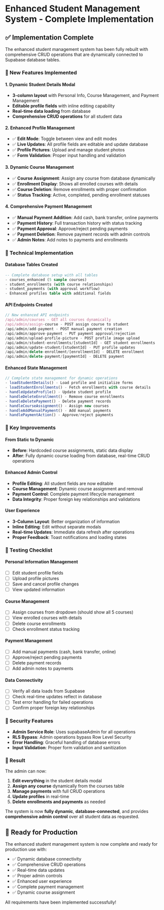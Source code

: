 # Enhanced Student Management System - Complete Implementation

## ✅ Implementation Complete

The enhanced student management system has been fully rebuilt with comprehensive CRUD operations that are dynamically connected to Supabase database tables.

### 🚀 New Features Implemented

#### 1. **Dynamic Student Details Modal**
- **3-column layout** with Personal Info, Course Management, and Payment Management
- **Editable profile fields** with inline editing capability
- **Real-time data loading** from database
- **Comprehensive CRUD operations** for all student data

#### 2. **Enhanced Profile Management**
- ✅ **Edit Mode**: Toggle between view and edit modes
- ✅ **Live Updates**: All profile fields are editable and update database
- ✅ **Profile Pictures**: Upload and manage student photos
- ✅ **Form Validation**: Proper input handling and validation

#### 3. **Dynamic Course Management**
- ✅ **Course Assignment**: Assign any course from database dynamically
- ✅ **Enrollment Display**: Shows all enrolled courses with details
- ✅ **Course Deletion**: Remove enrollments with proper confirmation
- ✅ **Status Tracking**: Active, completed, pending enrollment statuses

#### 4. **Comprehensive Payment Management**
- ✅ **Manual Payment Addition**: Add cash, bank transfer, online payments
- ✅ **Payment History**: Full transaction history with status tracking
- ✅ **Payment Approval**: Approve/reject pending payments
- ✅ **Payment Deletion**: Remove payment records with admin controls
- ✅ **Admin Notes**: Add notes to payments and enrollments

### 🔧 Technical Implementation

#### Database Tables Created
```sql
-- Complete database setup with all tables
- courses_enhanced (5 sample courses)
- student_enrollments (with course relationships)
- student_payments (with approval workflow)
- Enhanced profiles table with additional fields
```

#### API Endpoints Created
```typescript
// New enhanced API endpoints
/api/admin/courses - GET all courses dynamically
/api/admin/assign-course - POST assign course to student
/api/admin/add-payment - POST manual payment creation
/api/admin/approve-payment - PUT payment approval/rejection
/api/admin/upload-profile-picture - POST profile image upload
/api/admin/student-enrollments/[studentId] - GET student enrollments
/api/admin/update-student/[studentId] - PUT profile updates
/api/admin/delete-enrollment/[enrollmentId] - DELETE enrollment
/api/admin/delete-payment/[paymentId] - DELETE payment
```

#### Enhanced State Management
```typescript
// Complete state management for dynamic operations
- loadStudentDetails() - Load profile and initialize forms
- loadStudentEnrollments() - Fetch enrollments with course details
- handleUpdateProfile() - Update student profile
- handleDeleteEnrollment() - Remove course enrollments
- handleDeletePayment() - Delete payment records
- handleCourseAssignment() - Assign new courses
- handleAddManualPayment() - Add manual payments
- handlePaymentAction() - Approve/reject payments
```

### 🎯 Key Improvements

#### From Static to Dynamic
- **Before**: Hardcoded course assignments, static data display
- **After**: Fully dynamic course loading from database, real-time CRUD operations

#### Enhanced Admin Control
- **Profile Editing**: All student fields are now editable
- **Course Management**: Dynamic course assignment and removal
- **Payment Control**: Complete payment lifecycle management
- **Data Integrity**: Proper foreign key relationships and validations

#### User Experience
- **3-Column Layout**: Better organization of information
- **Inline Editing**: Edit without separate modals
- **Real-time Updates**: Immediate data refresh after operations
- **Proper Feedback**: Toast notifications and loading states

### 🧪 Testing Checklist

#### Personal Information Management
- [ ] Edit student profile fields
- [ ] Upload profile pictures
- [ ] Save and cancel profile changes
- [ ] View updated information

#### Course Management
- [ ] Assign courses from dropdown (should show all 5 courses)
- [ ] View enrolled courses with details
- [ ] Delete course enrollments
- [ ] Check enrollment status tracking

#### Payment Management
- [ ] Add manual payments (cash, bank transfer, online)
- [ ] Approve/reject pending payments
- [ ] Delete payment records
- [ ] Add admin notes to payments

#### Data Connectivity
- [ ] Verify all data loads from Supabase
- [ ] Check real-time updates reflect in database
- [ ] Test error handling for failed operations
- [ ] Confirm proper foreign key relationships

### 🔐 Security Features

- **Admin Service Role**: Uses supabaseAdmin for all operations
- **RLS Bypass**: Admin operations bypass Row Level Security
- **Error Handling**: Graceful handling of database errors
- **Input Validation**: Proper form validation and sanitization

### 🎉 Result

The admin can now:
1. **Edit everything** in the student details modal
2. **Assign any course** dynamically from the courses table
3. **Manage payments** with full CRUD operations
4. **Update profiles** in real-time
5. **Delete enrollments and payments** as needed

The system is now **fully dynamic**, **database-connected**, and provides **comprehensive admin control** over all student data as requested.

## 🚀 Ready for Production

The enhanced student management system is now complete and ready for production use with:
- ✅ Dynamic database connectivity
- ✅ Comprehensive CRUD operations
- ✅ Real-time data updates
- ✅ Proper admin controls
- ✅ Enhanced user experience
- ✅ Complete payment management
- ✅ Dynamic course assignment

All requirements have been implemented successfully!
